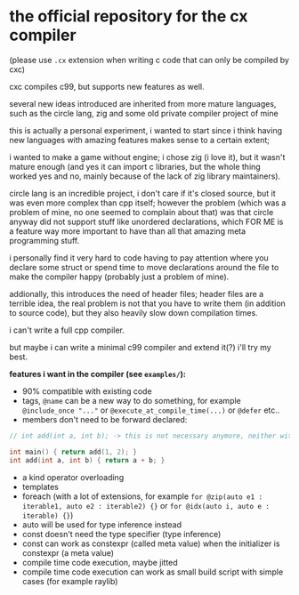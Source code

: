# the official repository for the cx compiler
(please use `.cx` extension when writing c code that can only be compiled by cxc)

cxc compiles c99, but supports new features as well.

several new ideas introduced are inherited from more mature languages, such as the circle lang, zig and some old private compiler project of mine

this is actually a personal experiment, i wanted to start since i think having new languages with amazing features makes sense to a certain extent;

i wanted to make a game without engine; i chose zig (i love it), but it wasn't mature enough
(and yes it can import c libraries, but the whole thing worked yes and no, mainly because of the lack of zig library maintainers).

circle lang is an incredible project, i don't care if it's closed source, but it was even more complex than cpp itself; however the problem (which was a problem of mine, no one seemed to complain about that) was that circle anyway did not support stuff like unordered declarations, which FOR ME is a feature way more important to have than all that amazing meta programming stuff.

i personally find it very hard to code having to pay attention where you declare some struct or spend time to move declarations around the file to make the compiler happy (probably just a problem of mine).

addionally, this introduces the need of header files; header files are a terrible idea, the real problem is not that you have to write them (in addition to source code), but they also heavily slow down compilation times.

i can't write a full cpp compiler.

but maybe i can write a minimal c99 compiler and extend it(?) i'll try my best.

**features i want in the compiler (see `examples/`):**
* 90% compatible with existing code
* tags, `@name` can be a new way to do something, for example `@include_once "..."` or `@execute_at_compile_time(...)` or `@defer` etc..
* members don't need to be forward declared:
```c
// int add(int a, int b); -> this is not necessary anymore, neither with typedefs

int main() { return add(1, 2); }
int add(int a, int b) { return a + b; }
```
* a kind operator overloading
* templates
* foreach (with a lot of extensions, for example `for @zip(auto e1 : iterable1, auto e2 : iterable2) {}` or `for @idx(auto i, auto e : iterable) {}`)
* auto will be used for type inference instead
* const doesn't need the type specifier (type inference)
* const can work as constexpr (called meta value) when the initializer is constexpr (a meta value)
* compile time code execution, maybe jitted
* compile time code execution can work as small build script with simple cases (for example raylib)
